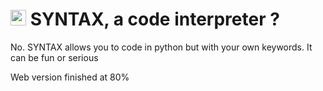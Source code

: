 <h1><img src="https://user-images.githubusercontent.com/65538436/170701524-87d8efef-7897-4f7c-af42-cc5ca70a0fa5.png" alt="SintaxLogo" width="25"> SYNTAX, a code interpreter ? </h1>
No.
SYNTAX allows you to code in python but with your own keywords.
It can be fun or serious

Web version finished at 80%
